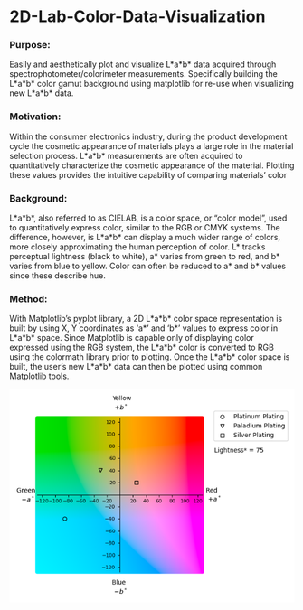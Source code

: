 # 2D-Lab-Color-Data-Visualization

### Purpose: 
Easily and aesthetically plot and visualize L\*a\*b\* data acquired through spectrophotometer/colorimeter measurements. Specifically building the L\*a\*b\* color gamut background using matplotlib for re-use when visualizing new L\*a\*b\* data.

### Motivation:
Within the consumer electronics industry, during the product development cycle the cosmetic appearance of materials plays a large role in the material selection process. L\*a\*b\* measurements are often acquired to quantitatively characterize the cosmetic appearance of the material. Plotting these values provides the intuitive capability of comparing materials’ color

### Background:
L\*a\*b\*, also referred to as CIELAB, is a color space, or “color model”, used to quantitatively express color, similar to the RGB or CMYK systems. The difference, however, is L\*a\*b\* can display a much wider range of colors, more closely approximating the human perception of color.  L\* tracks perceptual lightness (black to white), a\* varies from green to red, and b* varies from blue to yellow. Color can often be reduced to a* and b* values since these describe hue.

### Method:
With Matplotlib’s pyplot  library, a 2D L\*a\*b\* color space representation is built by using X, Y coordinates as ‘a*’ and ‘b*’ values to express color in L\*a\*b\* space. Since Matplotlib is capable only of displaying color expressed using the RGB system, the L\*a\*b\* color is converted to RGB using the colormath library prior to plotting. Once the L\*a\*b\* color space is built, the user’s new L\*a\*b\* data can then be plotted using common Matplotlib tools.

![alt text](https://github.com/limmich/2D-Lab-Color-Data-Visualization/blob/main/LAB_Plot.png?raw=true)
